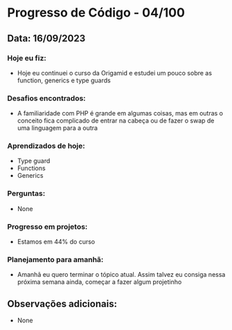 # Progresso de Código - 04/100

## Data: 16/09/2023

### Hoje eu fiz:

- Hoje eu continuei o curso da Origamid e estudei um pouco sobre as function, generics e type guards

### Desafios encontrados:

- A familiaridade com PHP é grande em algumas coisas, mas em outras o conceito fica complicado de entrar na cabeça ou de fazer o swap de uma linguagem para a outra

### Aprendizados de hoje:

- Type guard
- Functions
- Generics

### Perguntas:

- None

### Progresso em projetos:

- Estamos em 44% do curso

### Planejamento para amanhã:

- Amanhã eu quero terminar o tópico atual. Assim talvez eu consiga nessa próxima semana ainda, começar a fazer algum projetinho

## Observações adicionais:

- None
